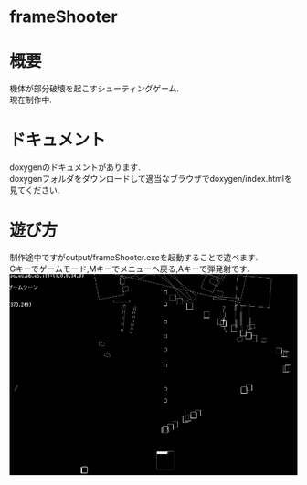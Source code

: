 # frameShooter

# 概要  
機体が部分破壊を起こすシューティングゲーム.  
現在制作中.  
  
# ドキュメント  
doxygenのドキュメントがあります.  
doxygenフォルダをダウンロードして適当なブラウザでdoxygen/index.htmlを見てください.  
# 遊び方  
制作途中ですがoutput/frameShooter.exeを起動することで遊べます.  
Gキーでゲームモード,Mキーでメニューへ戻る,Aキーで弾発射です.  
![demo](https://github.com/SSN817/frameShooter/blob/master/demo.png)  
